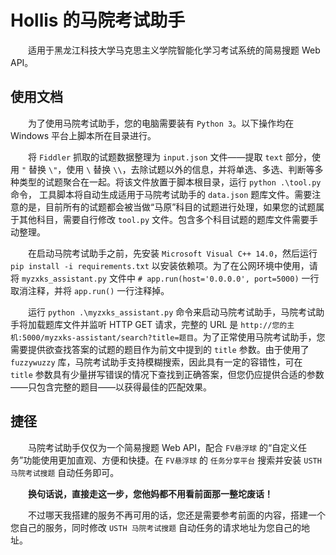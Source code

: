 # Hollis 的马院考试助手

&emsp;&emsp;适用于黑龙江科技大学马克思主义学院智能化学习考试系统的简易搜题 Web API。

## 使用文档

&emsp;&emsp;为了使用马院考试助手，您的电脑需要装有 `Python 3`。以下操作均在 Windows 平台上脚本所在目录进行。

&emsp;&emsp;将 `Fiddler` 抓取的试题数据整理为 `input.json` 文件——提取 `text` 部分，使用 `"` 替换 `\"`，使用 `\` 替换 `\\`，去除试题以外的信息，并将单选、多选、判断等多种类型的试题聚合在一起。将该文件放置于脚本根目录，运行 `python .\tool.py` 命令， 工具脚本将自动生成适用于马院考试助手的 `data.json` 题库文件。需要注意的是，目前所有的试题都会被当做“马原”科目的试题进行处理，如果您的试题属于其他科目，需要自行修改 `tool.py` 文件。包含多个科目试题的题库文件需要手动整理。

&emsp;&emsp;在启动马院考试助手之前，先安装 `Microsoft Visual C++ 14.0`，然后运行 `pip install -i requirements.txt` 以安装依赖项。为了在公网环境中使用，请将 `myzxks_assistant.py` 文件中 `# app.run(host='0.0.0.0', port=5000)` 一行取消注释，并将 `app.run()` 一行注释掉。

&emsp;&emsp;运行 `python .\myzxks_assistant.py` 命令来启动马院考试助手，马院考试助手将加载题库文件并监听 HTTP GET 请求，完整的 URL 是 `http://您的主机:5000/myzxks-assistant/search?title=题目`。为了正常使用马院考试助手，您需要提供欲查找答案的试题的题目作为前文中提到的 `title` 参数。由于使用了 `fuzzywuzzy` 库，马院考试助手支持模糊搜索，因此具有一定的容错性，可在 `title` 参数具有少量拼写错误的情况下查找到正确答案，但您仍应提供合适的参数——只包含完整的题目——以获得最佳的匹配效果。

## 捷径

&emsp;&emsp;马院考试助手仅仅为一个简易搜题 Web API，配合 `FV悬浮球` 的“自定义任务”功能使用更加直观、方便和快捷。在 `FV悬浮球` 的 `任务分享平台` 搜索并安装 `USTH 马院考试搜题` 自动任务即可。

&emsp;&emsp;**换句话说，直接走这一步，您他妈都不用看前面那一整坨废话！**

&emsp;&emsp;不过哪天我搭建的服务不再可用的话，您还是需要参考前面的内容，搭建一个您自己的服务，同时修改 `USTH 马院考试搜题` 自动任务的请求地址为您自己的地址。
